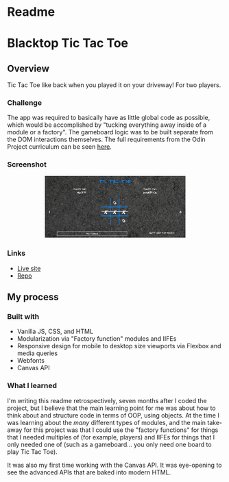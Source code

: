 # Readme
# Blacktop Tic Tac Toe

## Overview

Tic Tac Toe like back when you played it on your driveway!  For two players.

### Challenge

The app was required to basically have as little global code as possible, 
which would be accomplished by "tucking everything away inside of a module or 
a factory".  The gameboard logic was to be built separate from the DOM interactions
themselves.  The full requirements from the Odin Project curriculum can be seen [here](https://www.theodinproject.com/paths/full-stack-javascript/courses/javascript/lessons/tic-tac-toe).  

### Screenshot

<p align="center">
  <img src="./screenshot_for_readme.png" alt="screenshot of tic tac toe app" width="65%" height="65%">
</p>

### Links

- [Live site](https://mattdimicelli.github.io/No_Framework_Tic_Tac_Toe/)
- [Repo](https://github.com/mattdimicelli/No_Framework_Tic_Tac_Toe/)

## My process

### Built with
- Vanilla JS, CSS, and HTML
- Modularization via "Factory function" modules and IIFEs
- Responsive design for mobile to desktop size viewports via Flexbox and media
  queries
- Webfonts
- Canvas API

### What I learned

I'm writing this readme retrospectively, seven months after I coded the project,
but I believe that the main learning point for me was about how to think about
and structure code in terms of OOP, using objects.  At the time I was learning
about the *many* different types of modules, and the main take-away for this 
project was that I could use the "factory functions" for things that I needed
multiples of (for example, players) and IIFEs for things that I only needed one 
of (such as a gameboard... you only need one board to play Tic Tac Toe).

It was also my first time working with the Canvas API.  It was eye-opening to 
see the advanced APIs that are baked into modern HTML.  

